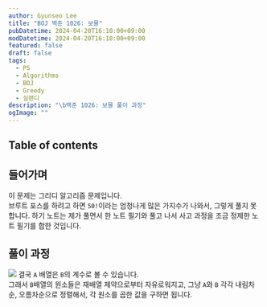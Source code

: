 ```yaml
---
author: Gyunseo Lee
title: "BOJ 백준 1026: 보물"
pubDatetime: 2024-04-20T16:10:00+09:00
modDatetime: 2024-04-20T16:10:00+09:00
featured: false
draft: false
tags:
  - PS
  - Algorithms
  - BOJ
  - Greedy
  - 실랜디
description: "\b백준 1026: 보물 풀이 과정"
ogImage: ""
---
```


## Table of contents

## 들어가며

이 문제는 그리디 알고리즘 문제입니다.  
브루트 포스를 하려고 하면 `50!`이라는 엄청나게 많은 가지수가 나와서, 그렇게 풀지 못합니다.
하기 노트는 제가 풀면서 한 노트 필기와 풀고 나서 사고 과정을 조금 정제한 노트 필기를 합한 것입니다.

## 풀이 과정

![](https://res.cloudinary.com/gyunseo-blog/image/upload/f_auto/v1713597185/image_mrqq0q.png)
결국 `A` 배열은 `B`의 계수로 볼 수 있습니다.  
그래서 `B`배열의 원소들은 재배열 제약으로부터 자유로워지고, 그냥 `A`와 `B` 각각 내림차순, 오름차순으로 정렬해서, 각 원소를 곱한 값을 구하면 됩니다.
